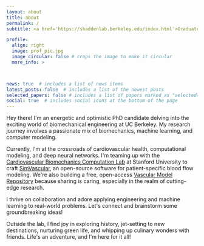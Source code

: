 ```yaml
---
layout: about
title: about
permalink: /
subtitle: <a href='https://shaddenlab.berkeley.edu/index.html'>Graduate Student Researcher</a> at University of California, Berkeley

profile:
  align: right
  image: prof_pic.jpg
  image_circular: false # crops the image to make it circular
  more_info: >



news: true  # includes a list of news items
latest_posts: false  # includes a list of the newest posts
selected_papers: false # includes a list of papers marked as "selected={true}"
social: true  # includes social icons at the bottom of the page
---
```

Hey there! I'm an energetic and optimistic PhD candidate delving into the exciting world of biomechanical engineering at UC Berkeley. My research journey involves a passionate mix of biomechanics, machine learning, and computer modeling.

Currently, I'm at the crossroads of cardiovascular health, computational modeling, and deep neural networks. I'm teaming up with the <a href='https://cbcl.stanford.edu'>Cardiovascular Biomechanics Computation Lab</a> at Stanford University to craft <a href='https://simvascular.github.io'>SimVascular</a>, an open-source software for patient-specific blood flow modeling. We're also building a free, open-access <a href='https://www.vascularmodel.com'>Vascular Model Repository</a> because sharing is caring, especially in the realm of cutting-edge research.

I thrive on collaboration and adore applying engineering and machine learning to real-world problems. Let's connect and brainstorm some groundbreaking ideas!

Outside the lab, I find joy in exploring history, jet-setting to new destinations, nurturing green life, and whipping up culinary wonders with friends. Life's an adventure, and I'm here for it all!